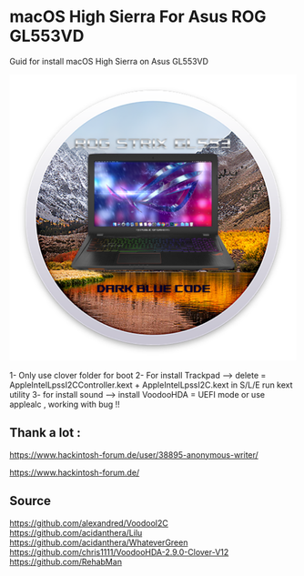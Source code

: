 # macOS High Sierra For Asus ROG GL553VD
Guid for install macOS High Sierra on Asus GL553VD 

![alt text](https://raw.githubusercontent.com/MohammadtaghiFarkhondekar/macOS-High-Sierra-For-Asus-ROG-GL553VD/master/img/SystemLogo.png)

1- Only use clover folder for boot 
2- For install Trackpad -->
delete = AppleIntelLpssI2CController.kext + AppleIntelLpssI2C.kext in S/L/E
run kext utility
3- for install sound -->
install VoodooHDA = UEFI mode
or 
use applealc , working with bug !!

Thank a lot :
----------------------------------------------
https://www.hackintosh-forum.de/user/38895-anonymous-writer/

https://www.hackintosh-forum.de/

Source
----------------------------------------------
https://github.com/alexandred/VoodooI2C
https://github.com/acidanthera/Lilu
https://github.com/acidanthera/WhateverGreen
https://github.com/chris1111/VoodooHDA-2.9.0-Clover-V12
https://github.com/RehabMan
